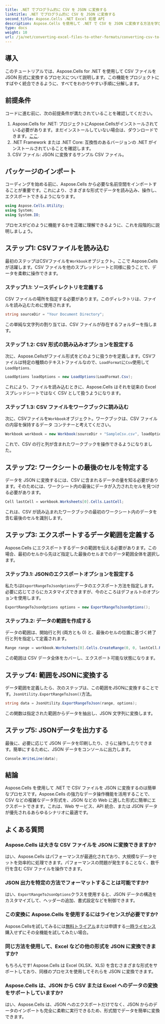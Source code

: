 ```yaml
---
title: .NET でプログラム的に CSV を JSON に変換する
linktitle: .NET でプログラム的に CSV を JSON に変換する
second_title: Aspose.Cells .NET Excel 処理 API
description: Aspose.Cells を使用して .NET で CSV を JSON に変換する方法を学びます。わかりやすいコード例を使用したデータ変換のステップバイステップ ガイドです。
type: docs
weight: 10
url: /ja/net/converting-excel-files-to-other-formats/converting-csv-to-json/
---
```

## 導入
このチュートリアルでは、Aspose.Cells for .NET を使用して CSV ファイルを JSON 形式に変換するプロセスについて説明します。この機能をプロジェクトにすばやく統合できるように、すべてをわかりやすい手順に分解します。
## 前提条件
コードに進む前に、次の前提条件が満たされていることを確認してください。
1.  Aspose.Cells for .NET: プロジェクトにAspose.Cellsがインストールされている必要があります。まだインストールしていない場合は、ダウンロードできます。[ここ](https://releases.aspose.com/cells/net/).
2. .NET Framework または .NET Core: 互換性のあるバージョンの .NET がインストールされていることを確認します。
3. CSV ファイル: JSON に変換するサンプル CSV ファイル。
## パッケージのインポート
コーディングを始める前に、Aspose.Cells から必要な名前空間をインポートすることが重要です。これにより、さまざまな形式でデータを読み込み、操作し、エクスポートできるようになります。
```csharp
using Aspose.Cells.Utility;
using System;
using System.IO;
```
プロセスがどのように機能するかを正確に理解できるように、これを段階的に説明しましょう。
## ステップ1: CSVファイルを読み込む
最初のステップはCSVファイルを`Workbook`オブジェクト。ここで Aspose.Cells が活躍します。CSV ファイルを他のスプレッドシートと同様に扱うことで、データを柔軟に操作できます。
### ステップ1.1: ソースディレクトリを定義する
CSV ファイルの場所を指定する必要があります。このディレクトリは、ファイルを読み込むために使用されます。
```csharp
string sourceDir = "Your Document Directory";
```
この単純な文字列の割り当ては、CSV ファイルが存在するフォルダーを指します。
### ステップ 1.2: CSV 形式の読み込みオプションを設定する
次に、Aspose.Cellsがファイル形式をどのように扱うかを定義します。CSVファイルは特定の種類のテキストファイルなので、`LoadFormat`に`Csv`使用して`LoadOptions`.
```csharp
LoadOptions loadOptions = new LoadOptions(LoadFormat.Csv);
```
これにより、ファイルを読み込むときに、Aspose.Cells はそれを従来の Excel スプレッドシートではなく CSV として扱うようになります。
### ステップ 1.3: CSV ファイルをワークブックに読み込む
次に、CSVファイルを`Workbook`オブジェクト。ワークブックは、CSV ファイルの内容を保持するデータ コンテナーと考えてください。
```csharp
Workbook workbook = new Workbook(sourceDir + "SampleCsv.csv", loadOptions);
```
これで、CSV の行と列が含まれたワークブックを操作できるようになりました。
## ステップ2: ワークシートの最後のセルを特定する
データを JSON に変換するには、CSV に含まれるデータの量を知る必要があります。そのためには、ワークシート内の最後にデータが入力されたセルを見つける必要があります。
```csharp
Cell lastCell = workbook.Worksheets[0].Cells.LastCell;
```
これは、CSV が読み込まれたワークブックの最初のワークシート内のデータを含む最後のセルを識別します。
## ステップ3: エクスポートするデータ範囲を定義する
Aspose.Cells にエクスポートするデータの範囲を伝える必要があります。この場合、最初のセルから先ほど指定した最後のセルまでのデータ範囲全体を選択します。
### ステップ3.1: JSONのエクスポートオプションを設定する
私たちは`ExportRangeToJsonOptions`データのエクスポート方法を指定します。必要に応じてさらにカスタマイズできますが、今のところはデフォルトのオプションを使用します。
```csharp
ExportRangeToJsonOptions options = new ExportRangeToJsonOptions();
```
### ステップ3.2: データの範囲を作成する
データの範囲は、開始行と列 (両方とも 0) と、最後のセルの位置に基づく終了行と列を指定して定義されます。
```csharp
Range range = workbook.Worksheets[0].Cells.CreateRange(0, 0, lastCell.Row + 1, lastCell.Column + 1);
```
この範囲は CSV データ全体をカバーし、エクスポート可能な状態になります。
## ステップ4: 範囲をJSONに変換する
データ範囲を定義したら、次のステップは、この範囲をJSONに変換することです。`JsonUtility.ExportRangeToJson()`方法。
```csharp
string data = JsonUtility.ExportRangeToJson(range, options);
```
この関数は指定された範囲からデータを抽出し、JSON 文字列に変換します。
## ステップ5: JSONデータを出力する
最後に、必要に応じて JSON データを印刷したり、さらに操作したりできます。簡単にするために、JSON データをコンソールに出力します。
```csharp
Console.WriteLine(data);
```
## 結論
Aspose.Cells を使用して .NET で CSV ファイルを JSON に変換するのは簡単なプロセスです。Aspose.Cells の強力なデータ操作機能を活用することで、CSV などの複雑なデータ形式を、JSON などの Web に適した形式に簡単にエクスポートできます。これは、Web サービス、API 統合、または JSON データが優先されるあらゆるシナリオに最適です。
## よくある質問
### Aspose.Cells は大きな CSV ファイルを JSON に変換できますか?  
はい、Aspose.Cells はパフォーマンスが最適化されており、大規模なデータセットを効率的に処理できます。パフォーマンスの問題が発生することなく、数千行を含む CSV ファイルを操作できます。
### JSON 出力を特定の方法でフォーマットすることは可能ですか?  
はい、`ExportRangeToJsonOptions`クラスを使用すると、JSON データの構造をカスタマイズして、ヘッダーの追加、書式設定などを制御できます。
### この変換に Aspose.Cells を使用するにはライセンスが必要ですか?  
 Aspose.Cellsを試してみるには[無料トライアル](https://releases.aspose.com/)または申請する[一時ライセンス](https://purchase.aspose.com/temporary-license/)購入せずにその全機能を試してみたい場合。
### 同じ方法を使用して、Excel などの他の形式を JSON に変換できますか?  
もちろんです! Aspose.Cells は Excel (XLSX、XLS) を含むさまざまな形式をサポートしており、同様のプロセスを使用してそれらを JSON に変換できます。
### Aspose.Cells は、JSON から CSV または Excel へのデータの変換をサポートしていますか?  
はい、Aspose.Cells は、JSON へのエクスポートだけでなく、JSON からのデータのインポートも完全に柔軟に実行できるため、形式間でデータを簡単に変換できます。